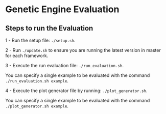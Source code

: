 # Genetic Engine Evaluation
## Steps to run the Evaluation

1 - Run the setup file: ``./setup.sh``.

2 - Run ``./update.sh`` to ensure you are running the latest version in master for each framework.

3 - Execute the run evaluation file: ``./run_evaluation.sh``. 

You can specify a single example to be evaluated with the command ``./run_evaluation.sh example``.

4 - Execute the plot generator file by running: ``./plot_generator.sh``. 

You can specify a single example to be evaluated with the command ``./plot_generator.sh example``.
